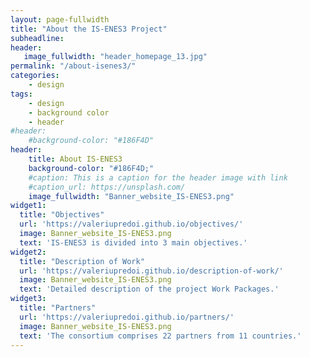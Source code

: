 ```yaml
---
layout: page-fullwidth
title: "About the IS-ENES3 Project"
subheadline: 
header:
   image_fullwidth: "header_homepage_13.jpg"
permalink: "/about-isenes3/"
categories:
    - design
tags:
    - design
    - background color
    - header
#header:
    #background-color: "#186F4D"
header:
    title: About IS-ENES3
    background-color: "#186F4D;"
    #caption: This is a caption for the header image with link
    #caption_url: https://unsplash.com/
    image_fullwidth: "Banner_website_IS-ENES3.png"
widget1:
  title: "Objectives"
  url: 'https://valeriupredoi.github.io/objectives/'
  image: Banner_website_IS-ENES3.png
  text: 'IS-ENES3 is divided into 3 main objectives.'
widget2:
  title: "Description of Work"
  url: 'https://valeriupredoi.github.io/description-of-work/'
  image: Banner_website_IS-ENES3.png
  text: 'Detailed description of the project Work Packages.'
widget3:
  title: "Partners"
  url: 'https://valeriupredoi.github.io/partners/'
  image: Banner_website_IS-ENES3.png
  text: 'The consortium comprises 22 partners from 11 countries.'
---
```


